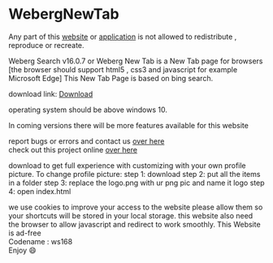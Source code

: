 # WebergNewTab

Any part of this <a href="https://webergstudios.github.io/webergsearch">website</a> or <a href="https://codeload.github.com/webergstudios/webergsearch/zip/refs/heads/main">application</a> is not allowed to redistribute , reproduce or recreate. 

Weberg Search v16.0.7 or Weberg New Tab is a New Tab page for browsers [the browser should support html5 , css3 and javascript for example Microsoft Edge]
This New Tab Page is based on bing search.
 
 download link: <a href="https://webergstudios.github.io/webergsearch/extensions/download">Download</a>
 
operating system should be above windows 10.

In coming versions there will be more features available for this website

report bugs or errors and contact us <a href='https://github.com/webergstudios/NewTab/issues'>over here</a><br>
check out this project online <a href='https://webergstudios.github.io/webergsearch'>over here</a>

download to get full experience with customizing with your own profile picture.
To change profile picture:
 step 1: download 
 step 2: put all the items in a folder
 step 3: replace the logo.png with ur png pic and name it logo
 step 4: open index.html

we use cookies to improve your access to the website please allow them so your shortcuts will be stored in your local storage.
this website also need the browser to allow javascript and redirect to work smoothly.
This Website is ad-free 
<br>
Codename : ws168
<br>
Enjoy :smile:
